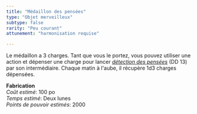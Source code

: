 ```yaml
---
title: "Médaillon des pensées"
type: "Objet merveilleux"
subtype: false
rarity: "Peu courant"
attunement: "harmonisation requise"

---
```

Le médaillon a 3 charges. Tant que vous le portez, vous pouvez utiliser une action et dépenser une charge pour lancer [_détection des pensées_](/grimoire/detection-des-pensees/) (DD 13) par son intermédiaire. Chaque matin à l'aube, il récupère 1d3 charges dépensées.  

**Fabrication**  
*Coût estimé*: 100 po    
*Temps estimé*: Deux lunes  
*Points de pouvoir estimés*: 2000           
